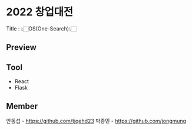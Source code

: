 # 2022 창업대전

Title : 👆🏻OS(One-Search)👆🏻


## Preview



## Tool

+ React
+ Flask


## Member

안동섭 - https://github.com/tjqehd23
박종민 - https://github.com/jongmung

